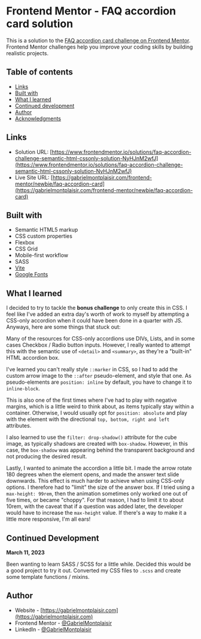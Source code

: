 # Frontend Mentor - FAQ accordion card solution

This is a solution to the [FAQ accordion card challenge on Frontend Mentor](https://www.frontendmentor.io/challenges/faq-accordion-card-XlyjD0Oam). Frontend Mentor challenges help you improve your coding skills by building realistic projects.

## Table of contents

- [Links](#links)
- [Built with](#built-with)
- [What I learned](#what-i-learned)
- [Continued development](#continued-development)
- [Author](#author)
- [Acknowledgments](#acknowledgments)

## Links

- Solution URL: [https://www.frontendmentor.io/solutions/faq-accordion-challenge-semantic-html-cssonly-solution-NyHJnM2wfJ](https://www.frontendmentor.io/solutions/faq-accordion-challenge-semantic-html-cssonly-solution-NyHJnM2wfJ)
- Live Site URL: [https://gabrielmontplaisir.com/frontend-mentor/newbie/faq-accordion-card](https://gabrielmontplaisir.com/frontend-mentor/newbie/faq-accordion-card)

## Built with

- Semantic HTML5 markup
- CSS custom properties
- Flexbox
- CSS Grid
- Mobile-first workflow
- SASS
- [Vite](https://vitejs.dev/)
- [Google Fonts](https://fonts.google.com/)

## What I learned

I decided to try to tackle the **bonus challenge** to only create this in CSS. I feel like I've added an extra day's worth of work to myself by attempting a CSS-only accordion when it could have been done in a quarter with JS. Anyways, here are some things that stuck out:

Many of the resources for CSS-only accordions use DIVs, Lists, and in some cases Checkbox / Radio button inputs. However, I really wanted to attempt this with the semantic use of `<detail>` and `<summary>`, as they're a "built-in" HTML accordion box.

I've learned you can't really style `::marker` in CSS, so I had to add the custom arrow image to the `::after` pseudo-element, and style that one. As pseudo-elements are `position: inline` by default, you have to change it to `inline-block`.

This is also one of the first times where I've had to play with negative margins, which is a little weird to think about, as items typically stay within a container. Otherwise, I would usually opt for `position: absolute` and play with the element with the directional `top, bottom, right and left` attributes.

I also learned to use the `filter: drop-shadow()` attribute for the cube image, as typically shadows are created with `box-shadow`. However, in this case, the `box-shadow` was appearing behind the transparent background and not producing the desired result.

Lastly, I wanted to animate the accordion a little bit. I made the arrow rotate 180 degrees when the element opens, and made the answer text slide downwards. This effect is much harder to achieve when using CSS-only options. I therefore had to "limit" the size of the answer box. If I tried using a `max-height: 99rem`, then the animation sometimes only worked one out of five times, or became "choppy". For that reason, I had to limit it to about 10rem, with the caveat that if a question was added later, the developer would have to increase the `max-height` value. If there's a way to make it a little more responsive, I'm all ears!

## Continued Development

**March 11, 2023**

Been wanting to learn SASS / SCSS for a little while. Decided this would be a good project to try it out. Converted my CSS files to `.scss` and create some template functions / mixins.

## Author

- Website - [https://gabrielmontplaisir.com](https://gabrielmontplaisir.com)
- Frontend Mentor - [@GabrielMontplaisir](https://www.frontendmentor.io/profile/GabrielMontplaisir)
- LinkedIn - [@GabrielMontplaisir](https://www.linkedin.com/in/gabriel-montplaisir/)
